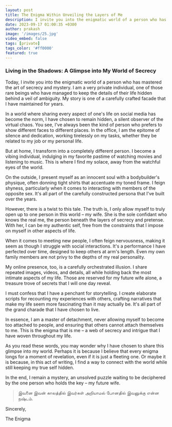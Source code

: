 ```yaml
---
layout: post
title: The Enigma Within Unveiling the Layers of Me
description: I invite you into the enigmatic world of a person who has mastered the art of secrecy and mystery
date: 2023-09-17 01:00:35 +0300
author: prakash
image: '/images/25.jpg'
video_embed: false
tags: [private]
tags_color: '#ff0000'
featured: true
---
```


### Living in the Shadows: A Glimpse into My World of Secrecy

Today, I invite you into the enigmatic world of a person who has mastered the art of secrecy and mystery. I am a very private individual, one of those rare beings who have managed to keep the details of their life hidden behind a veil of ambiguity. My story is one of a carefully crafted facade that I have maintained for years.

In a world where sharing every aspect of one's life on social media has become the norm, I have chosen to remain hidden, a silent observer of the virtual chaos. You see, I've always been the kind of person who prefers to show different faces to different places. In the office, I am the epitome of silence and dedication, working tirelessly on my tasks, whether they be related to my job or my personal life.

But at home, I transform into a completely different person. I become a vibing individual, indulging in my favorite pastime of watching movies and listening to music. This is where I find my solace, away from the watchful eyes of the world.

On the outside, I present myself as an innocent soul with a bodybuilder's physique, often donning tight shirts that accentuate my toned frame. I feign shyness, particularly when it comes to interacting with members of the opposite sex. It's all part of the carefully constructed persona that I've built over the years.

However, there is a twist to this tale. The truth is, I only allow myself to truly open up to one person in this world – my wife. She is the sole confidant who knows the real me, the person beneath the layers of secrecy and pretense. With her, I can be my authentic self, free from the constraints that I impose on myself in other aspects of life.

When it comes to meeting new people, I often feign nervousness, making it seem as though I struggle with social interactions. It's a performance I have perfected over time, designed to keep others at arm's length. Even my own family members are not privy to the depths of my real personality.

My online presence, too, is a carefully orchestrated illusion. I share repeated images, videos, and details, all while holding back the most intimate aspects of my life. Those are reserved for my future wife alone, a treasure trove of secrets that I will one day reveal.

I must confess that I have a penchant for storytelling. I create elaborate scripts for recounting my experiences with others, crafting narratives that make my life seem more fascinating than it may actually be. It's all part of the grand charade that I have chosen to live.

In essence, I am a master of detachment, never allowing myself to become too attached to people, and ensuring that others cannot attach themselves to me. This is the enigma that is me – a web of secrecy and intrigue that I have woven throughout my life.

As you read these words, you may wonder why I have chosen to share this glimpse into my world. Perhaps it is because I believe that every enigma longs for a moment of revelation, even if it is just a fleeting one. Or maybe it is because, in this act of writing, I find a way to connect with the world while still keeping my true self hidden.

In the end, I remain a mystery, an unsolved puzzle waiting to be deciphered by the one person who holds the key – my future wife.

> இவனை இவன் காலத்தில் இவர்கள் அறியாமல் போனதில் இவனுக்கு என்ன நஷ்டம்.

Sincerely,

The Enigma
